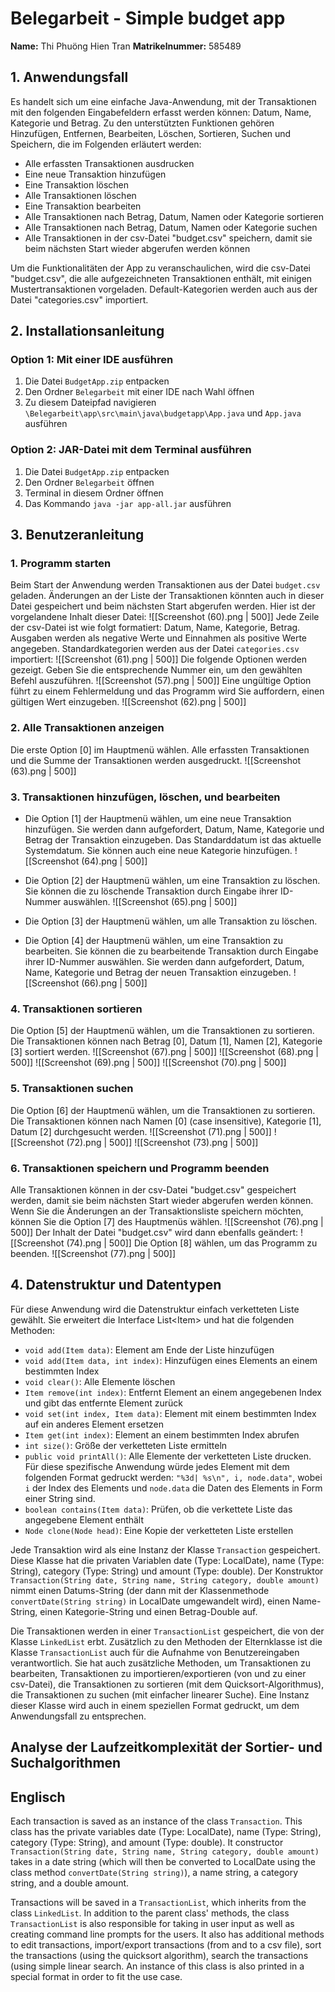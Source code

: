 # Belegarbeit - Simple budget app

**Name:** Thi Phuöng Hien Tran
**Matrikelnummer:** 585489

## 1. **Anwendungsfall**
Es handelt sich um eine einfache Java-Anwendung, mit der Transaktionen mit den folgenden Eingabefeldern erfasst werden können: Datum, Name, Kategorie und Betrag. Zu den unterstützten Funktionen gehören Hinzufügen, Entfernen, Bearbeiten, Löschen, Sortieren, Suchen und Speichern, die im Folgenden erläutert werden:

- Alle erfassten Transaktionen ausdrucken
- Eine neue Transaktion hinzufügen
- Eine Transaktion löschen
- Alle Transaktionen löschen
- Eine Transaktion bearbeiten
- Alle Transaktionen nach Betrag, Datum, Namen oder Kategorie sortieren
- Alle Transaktionen nach Betrag, Datum, Namen oder Kategorie suchen
- Alle Transaktionen in der csv-Datei "budget.csv" speichern, damit sie beim nächsten Start wieder abgerufen werden können

Um die Funktionalitäten der App zu veranschaulichen, wird die csv-Datei "budget.csv", die alle aufgezeichneten Transaktionen enthält, mit einigen Mustertransaktionen vorgeladen. Default-Kategorien werden auch aus der Datei "categories.csv" importiert.


## **2. Installationsanleitung**
### Option 1: Mit einer IDE ausführen
1. Die Datei ```BudgetApp.zip``` entpacken
2. Den Ordner ``Belegarbeit`` mit einer IDE nach Wahl öffnen
3. Zu diesem Dateipfad navigieren ```\Belegarbeit\app\src\main\java\budgetapp\App.java``` und ```App.java``` ausführen

### Option 2: JAR-Datei mit dem Terminal ausführen
1. Die Datei ```BudgetApp.zip``` entpacken
2. Den Ordner ``Belegarbeit`` öffnen
3. Terminal in diesem Ordner öffnen
4. Das Kommando ``java -jar app-all.jar`` ausführen


## **3. Benutzeranleitung**
### 1. Programm starten
Beim Start der Anwendung werden Transaktionen aus der Datei ``budget.csv`` geladen. Änderungen an der Liste der Transaktionen könnten auch in dieser Datei gespeichert und beim nächsten Start abgerufen werden. Hier ist der vorgelandene Inhalt dieser Datei:
![[Screenshot (60).png | 500]]
Jede Zeile der csv-Datei ist wie folgt formatiert: Datum, Name, Kategorie, Betrag. Ausgaben werden als negative Werte und Einnahmen als positive Werte angegeben.
Standardkategorien werden aus der Datei ``categories.csv``  importiert:
![[Screenshot (61).png | 500]]
Die folgende Optionen werden gezeigt. Geben Sie die entsprechende Nummer ein, um den gewählten Befehl auszuführen.
![[Screenshot (57).png | 500]]
Eine ungültige Option führt zu einem Fehlermeldung und das Programm wird Sie auffordern, einen gültigen Wert einzugeben.
![[Screenshot (62).png | 500]]
### 2. Alle Transaktionen anzeigen
Die erste Option \[0] im Hauptmenü wählen. Alle erfassten Transaktionen und die Summe der Transaktionen werden ausgedruckt.
![[Screenshot (63).png | 500]]
### 3. Transaktionen hinzufügen, löschen, und bearbeiten
- Die  Option \[1] der Hauptmenü wählen, um eine neue Transaktion hinzufügen. Sie werden dann aufgefordert, Datum, Name, Kategorie und Betrag der Transaktion einzugeben. Das Standarddatum ist das aktuelle Systemdatum. Sie können auch eine neue Kategorie hinzufügen.
![[Screenshot (64).png | 500]]
- Die Option \[2] der Hauptmenü wählen, um eine Transaktion zu löschen. Sie können die zu löschende Transaktion durch Eingabe ihrer ID-Nummer auswählen.
![[Screenshot (65).png | 500]]
- Die Option \[3] der Hauptmenü wählen, um alle Transaktion zu löschen.

- Die Option \[4] der Hauptmenü wählen, um eine Transaktion zu bearbeiten. Sie können die zu bearbeitende Transaktion durch Eingabe ihrer ID-Nummer auswählen.  Sie werden dann aufgefordert, Datum, Name, Kategorie und Betrag der neuen Transaktion einzugeben.
![[Screenshot (66).png | 500]]
### 4. Transaktionen sortieren
Die Option \[5] der Hauptmenü wählen, um die Transaktionen zu sortieren. Die Transaktionen können nach Betrag \[0], Datum \[1], Namen \[2], Kategorie \[3] sortiert werden.
![[Screenshot (67).png | 500]]
![[Screenshot (68).png | 500]]
![[Screenshot (69).png | 500]]
![[Screenshot (70).png | 500]]
### 5. Transaktionen suchen
Die Option \[6] der Hauptmenü wählen, um die Transaktionen zu sortieren. Die Transaktionen können nach Namen \[0] (case insensitive), Kategorie \[1], Datum \[2] durchgesucht werden. 
![[Screenshot (71).png | 500]]
![[Screenshot (72).png | 500]]
![[Screenshot (73).png | 500]]
### 6. Transaktionen speichern und Programm beenden
Alle Transaktionen können in der csv-Datei "budget.csv" gespeichert werden, damit sie beim nächsten Start wieder abgerufen werden können. Wenn Sie die Änderungen an der Transaktionsliste speichern möchten, können Sie die Option \[7] des Hauptmenüs wählen. 
![[Screenshot (76).png | 500]]
Der Inhalt der Datei "budget.csv" wird dann ebenfalls geändert:
![[Screenshot (74).png | 500]]
Die Option \[8] wählen, um das Programm zu beenden.
![[Screenshot (77).png | 500]]

## 4. Datenstruktur und Datentypen
Für diese Anwendung wird die Datenstruktur einfach verketteten Liste gewählt. Sie erweitert die Interface List\<Item> und hat die folgenden Methoden: 
- ``void add(Item data)``: Element am Ende der Liste hinzufügen
- ``void add(Item data, int index)``: Hinzufügen eines Elements an einem bestimmten Index
- ``void clear()``: Alle Elemente löschen
- ``Item remove(int index)``: Entfernt Element an einem angegebenen Index und gibt das entfernte Element zurück
- ``void set(int index, Item data)``: Element mit einem bestimmten Index auf ein anderes Element ersetzen
- ``Item get(int index)``: Element an einem bestimmten Index abrufen
- ``int size()``: Größe der verketteten Liste ermitteln
- ``public void printAll()``: Alle Elemente der verketteten Liste drucken. Für diese spezifische Anwendung würde jedes Element mit dem folgenden Format gedruckt werden: ``"%3d| %s\n", i, node.data"``, wobei ``i`` der Index des Elements und ``node.data`` die Daten des Elements in Form einer String sind.
- ``boolean contains(Item data)``: Prüfen, ob die verkettete Liste das angegebene Element enthält
- ``Node clone(Node head)``: Eine Kopie der verketteten Liste erstellen

Jede Transaktion wird als eine Instanz der Klasse ``Transaction`` gespeichert. Diese Klasse hat die privaten Variablen date (Type: LocalDate), name (Type: String), category (Type: String) und amount (Type: double). Der Konstruktor ``Transaction(String date, String name, String category, double amount)`` nimmt einen Datums-String (der dann mit der Klassenmethode ``convertDate(String string)`` in LocalDate umgewandelt wird), einen Name-String, einen Kategorie-String und einen Betrag-Double auf.

Die Transaktionen werden in einer ``TransactionList`` gespeichert, die von der Klasse ``LinkedList`` erbt. Zusätzlich zu den Methoden der Elternklasse ist die Klasse ``TransactionList`` auch für die Aufnahme von Benutzereingaben verantwortlich. Sie hat auch zusätzliche Methoden, um Transaktionen zu bearbeiten, Transaktionen zu importieren/exportieren (von und zu einer csv-Datei), die Transaktionen zu sortieren (mit dem Quicksort-Algorithmus), die Transaktionen zu suchen (mit einfacher linearer Suche). Eine Instanz dieser Klasse wird auch in einem speziellen Format gedruckt, um dem Anwendungsfall zu entsprechen.



## Analyse der Laufzeitkomplexität der Sortier- und Suchalgorithmen



## Englisch
Each transaction is saved as an instance of the class ``Transaction``. This class has the private variables date (Type: LocalDate), name (Type: String), category (Type: String), and amount (Type: double). It constructor ``Transaction(String date, String name, String category, double amount)`` takes in a date string (which will then be converted to LocalDate using the class method ``convertDate(String string)``), a name string, a category string, and a double amount.

Transactions will be saved in a ``TransactionList``, which inherits from the class ``LinkedList``. In addition to the parent class' methods, the class ``TransactionList`` is also responsible for taking in user input as well as creating command line prompts for the users. It also has additional methods to edit transactions, import/export transactions (from and to a csv file), sort the transactions (using the quicksort algorithm), search the transactions (using simple linear search. An instance of this class is also printed in a special format in order to fit the use case.